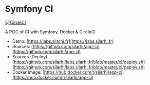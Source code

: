 # Symfony CI
[![CircleCI](https://circleci.com/gh/silarhi/app-ci.svg?style=svg)](https://circleci.com/gh/silarhi/app-ci)

A POC of CI with Symfony, Docker & CircleCI

* Demo: [https://labs.silarhi.fr](https://labs.silarhi.fr)
* Sources: [https://github.com/silarhi/app-ci](https://github.com/silarhi/app-ci)
* Sources (Deploy): [https://github.com/silarhi/labs.silarhi.fr/blob/master/ci/deploy.sh](https://github.com/silarhi/labs.silarhi.fr/blob/master/ci/deploy.sh)
* Docker image: [https://hub.docker.com/r/silarhi/app-ci](https://hub.docker.com/r/silarhi/app-ci)
